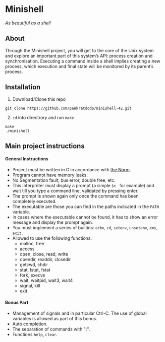 # Minishell

*As beautiful as a shell*

## About
Through the Minishell project, you will get to the core of the Unix system and explore
an important part of this system’s API: process creation and synchronisation. Executing
a command inside a shell implies creating a new process, which execution and final state
will be monitored by its parent’s process.

## Installation
1. Download/Clone this repo
```
git clone https://github.com/pankratdodo/minishell-42.git
```
2. `cd` into directrory and run `make`
```
make
./minishell
```
## Main project instructions
#### General Instructions
- Project must be written in C in accordance with [the Norm](https://github.com/R4meau/minishell/blob/master/norme.en.pdf).
- Program cannot have memory leaks.
- No Segmentation fault, bus error, double free, etc.
- This interpreter must display a prompt (a simple `$> ` for example) and wait till you type a command line, validated by pressing enter.
- The prompt is shown again only once the command has been completely executed.
- The executable are those you can find in the paths indicated in the `PATH` variable.
- In cases where the executable cannot be found, it has to show an error message and
display the prompt again.
- You must implement a series of builtins: `echo`, `cd`, `setenv`, `unsetenv`, `env`, `exit`.
- Allowed to use the following functions:
  - malloc, free
  - access
  - open, close, read, write
  - opendir, readdir, closedir
  - getcwd, chdir
  - stat, lstat, fstat
  - fork, execve
  - wait, waitpid, wait3, wait4
  - signal, kill
  - exit
#### Bonus Part
- Management of signals and in particular Ctrl-C. The use of global variables is
allowed as part of this bonus.
- Auto completion.
- The separation of commands with ";".
- Functions `help`, `clear`.
